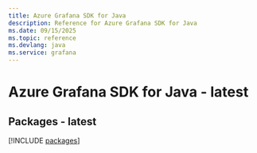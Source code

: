 ```yaml
---
title: Azure Grafana SDK for Java
description: Reference for Azure Grafana SDK for Java
ms.date: 09/15/2025
ms.topic: reference
ms.devlang: java
ms.service: grafana
---
```

# Azure Grafana SDK for Java - latest
## Packages - latest
[!INCLUDE [packages](grafana-index.md)]